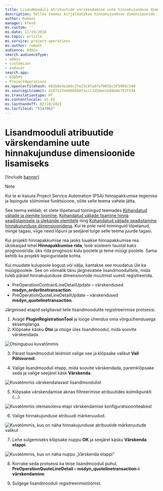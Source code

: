 ```yaml
---
title: Lisandmooduli atribuutide värskendamine uute hinnakujunduse dimensioonide lisamiseks
description: Selles teemas kirjeldatakse hinnakujunduse dimensioonide jaoks lisandmooduli atribuutide värskendamist.
author: Rumant
manager: kfend
ms.custom: ''
ms.date: 11/19/2018
ms.topic: article
ms.service: project-operations
ms.author: rumant
audience: Admin
search.audienceType:
- admin
- customizer
- enduser
search.app:
- D365PS
- ProjectOperations
ms.openlocfilehash: 603b0e9a10dc2fe23c9fa0fa7065bc3f500dc540
ms.sourcegitcommit: 418fa1fe9d605b8faccc2d5dee1b04b4e753f194
ms.translationtype: HT
ms.contentlocale: et-EE
ms.lasthandoff: 02/10/2021
ms.locfileid: "5147063"
---
```

# <a name="update-plug-in-attributes-to-include-new-pricing-dimensions"></a>Lisandmooduli atribuutide värskendamine uute hinnakujunduse dimensioonide lisamiseks

[!include [banner](../includes/psa-now-project-operations.md)]

> [!NOTE]
> Kui te ei kasuta Project Service Automation (PSA) hinnapakkumise tegemise ja lepingute sõlmimise funktsioone, võite selle teema vahele jätta.

See teema eeldab, et olete lõpetanud toimingud teemades [Kohandatud väljade ja olemite loomine](create-custom-fields-entities.md), [Kohandatud väljade lisamine hinna seadistamisele ja ülekande olemitele](field-references.md) ning [Kohandatud väljade seadistamine hinnakujunduse dimensioonidena](set-up-pricing-dimensions.md). Kui te pole neid toiminguid lõpetanud, minge tagasi, viige need lõpuni ja seejärel tulge selle teema juurde tagasi.

Kui projekti hinnapakkumise rea jaoks luuakse hinnapakkumise rea üksikasjad lehel **Hinnapakkumise rida**, loob süsteem taustal kaks prognoosirida: üks rida prognoosi kulu poolele ja teine müügi poolele. Sama kehtib ka projekti lepinguridade kohta.

Kui muudate kulupoole kogust või välja, kantakse see muudatus üle ka müügipoolele. See on võimalik tänu järgnevatele lisandmoodulitele, mida tuleb pärast hinnakujunduse dimensioonide muutmist uuesti registreerida.

- PreOperationContractLineDetailUpdate – värskendused **msdyn_orderlinetransaction**.
- PreOperationQuoteLineDetailUpdate – värskendused **msdyn_quotelinetransaction**.

Järgmised etapid selgitavad teile lisandmoodulite registreerimise protsessi.

1. Avage **PluginRegistrationTool** ja looge ühendus oma võrguühendusega eksemplariga.
2. Klõpsake käsku **Otsi** ja otsige üles lisandmoodul, mida soovite värskendada.

 ![Otsingupuu kuvatõmmis](media/PRT-1.png)

3. Pärast lisandmooduli leidmist valige see ja klõpsake valikut **Vali Põhivormil**.

4. Valige lisandmooduli etapp, mida soovite värskendada, paremklõpsake seda ja valige seejärel käsk **Värskenda**.

 ![Kuvatõmmis värskendatavast lisandmoodulist](media/PRT-2.png)
 
5. Klõpsake värskendamise aknas filtreerimise atribuutides kolmikpunkti (**...**).

 ![Kuvatõmmis olemasoleva etapi värskendamise konfiguratsiooniteabest](media/PRT-3.png)
 
6. Valige hinnakujunduse atribuudi märkeruudud.

 ![Kuvatõmmis, kus on näha hinnakujunduse atribuutide märkeruutude valikut](media/PRT-4.png)

7. Lehe sulgemiseks klõpsake nuppu **OK** ja seejärel käsku **Värskenda etappi**.

 ![Kuvatõmmis, kus on näha nuppu „Värskenda etappi”](media/PRT-5.png)
 
8. Korrake seda protsessi ka teise lisandmooduli puhul, **PreOperationQuoteLineDetail – msdyn_quotelinetransaction-i värskendamine**.

9. Sulgege lisandmooduli registreerimistööriist.

